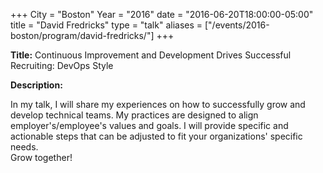 +++
City = "Boston"
Year = "2016"
date = "2016-06-20T18:00:00-05:00"
title = "David Fredricks"
type = "talk"
aliases = ["/events/2016-boston/program/david-fredricks/"]
+++

<div class="span-15  ">
  <div class="span-15  last ">
  <p><strong>Title:</strong>
  Continuous Improvement and Development Drives Successful Recruiting: DevOps Style
  </p>

  <p><strong>Description:</strong></p>

  <p>
  In my talk, I will share my experiences on how to successfully grow and develop
  technical teams. My practices are designed to align employer's/employee's
  values and goals. I will provide specific and actionable steps that can be
  adjusted to fit your organizations' specific needs.<br/>
  Grow together!
  </p>
  </div>
</div>
